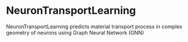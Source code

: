 # NeuronTransportLearning

NeuronTransportLearning predicts material transport process in complex geometry of neurons using Graph Neural Network (GNN)
